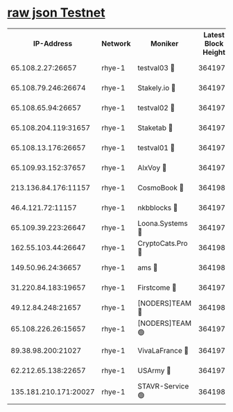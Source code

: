 
[raw json Testnet](https://rpc-check.quickt.stavr.tech/quickt/rpc-quickt-result.json)
=


<table><tr><th>IP-Address</th><th>Network</th><th>Moniker</th><th>Latest Block Height</th><th>Earliest Block Height</th><th>Catching Up</th><th>Tx Index</th><th>Voting Power</th><th>Scan Time</th></tr><tr><td>65.108.2.27:26657</td><td>rhye-1</td><td>testval03 🔴</td><td>3641977</td><td>1</td><td>False</td><td>on</td><td>5002050</td><td>2023-12-16T18:23:26.578321030UTC</td></tr><tr><td>65.108.79.246:26674</td><td>rhye-1</td><td>Stakely.io 🔴</td><td>3641977</td><td>1</td><td>False</td><td>on</td><td>10</td><td>2023-12-16T18:23:28.945542484UTC</td></tr><tr><td>65.108.65.94:26657</td><td>rhye-1</td><td>testval02 🔴</td><td>3641977</td><td>1</td><td>False</td><td>on</td><td>5002050</td><td>2023-12-16T18:23:29.318047712UTC</td></tr><tr><td>65.108.204.119:31657</td><td>rhye-1</td><td>Staketab 🔴</td><td>3641978</td><td>1</td><td>False</td><td>on</td><td>9900</td><td>2023-12-16T18:23:32.132415225UTC</td></tr><tr><td>65.108.13.176:26657</td><td>rhye-1</td><td>testval01 🔴</td><td>3641978</td><td>1</td><td>False</td><td>on</td><td>9582010</td><td>2023-12-16T18:23:32.871301463UTC</td></tr><tr><td>65.109.93.152:37657</td><td>rhye-1</td><td>AlxVoy 🔴</td><td>3641976</td><td>433101</td><td>False</td><td>on</td><td>92921</td><td>2023-12-16T18:23:23.303216027UTC</td></tr><tr><td>213.136.84.176:11157</td><td>rhye-1</td><td>CosmoBook 🔴</td><td>3641981</td><td>1674001</td><td>False</td><td>off</td><td>1528057</td><td>2023-12-16T18:24:00.635798007UTC</td></tr><tr><td>46.4.121.72:11157</td><td>rhye-1</td><td>nkbblocks 🔴</td><td>3641975</td><td>1781001</td><td>False</td><td>on</td><td>81901</td><td>2023-12-16T18:23:16.405687549UTC</td></tr><tr><td>65.109.39.223:26647</td><td>rhye-1</td><td>Loona.Systems 🔴</td><td>3641978</td><td>3287001</td><td>False</td><td>off</td><td>9949</td><td>2023-12-16T18:23:31.778863357UTC</td></tr><tr><td>162.55.103.44:26647</td><td>rhye-1</td><td>CryptoCats.Pro 🔴</td><td>3641983</td><td>3287001</td><td>False</td><td>off</td><td>9999</td><td>2023-12-16T18:24:05.349928795UTC</td></tr><tr><td>149.50.96.24:36657</td><td>rhye-1</td><td>ams 🔴</td><td>3641981</td><td>3355501</td><td>False</td><td>on</td><td>10895</td><td>2023-12-16T18:23:50.112674662UTC</td></tr><tr><td>31.220.84.183:19657</td><td>rhye-1</td><td>Firstcome 🔴</td><td>3641977</td><td>3395933</td><td>False</td><td>off</td><td>732206</td><td>2023-12-16T18:23:26.152674517UTC</td></tr><tr><td>49.12.84.248:21657</td><td>rhye-1</td><td>[NODERS]TEAM 🔴</td><td>3641983</td><td>3550632</td><td>False</td><td>on</td><td>59990</td><td>2023-12-16T18:24:02.920287319UTC</td></tr><tr><td>65.108.226.26:15657</td><td>rhye-1</td><td>[NODERS]TEAM 🟢</td><td>3641978</td><td>3574501</td><td>False</td><td>on</td><td>0</td><td>2023-12-16T18:23:32.525271594UTC</td></tr><tr><td>89.38.98.200:21027</td><td>rhye-1</td><td>VivaLaFrance 🔴</td><td>3641976</td><td>3601501</td><td>False</td><td>off</td><td>10000</td><td>2023-12-16T18:23:20.839148704UTC</td></tr><tr><td>62.212.65.138:22657</td><td>rhye-1</td><td>USArmy 🔴</td><td>3641977</td><td>3621001</td><td>False</td><td>on</td><td>7920</td><td>2023-12-16T18:23:25.737791575UTC</td></tr><tr><td>135.181.210.171:20027</td><td>rhye-1</td><td>STAVR-Service 🟢</td><td>3641980</td><td>3640501</td><td>False</td><td>on</td><td>0</td><td>2023-12-16T18:23:43.469315650UTC</td></tr></table>